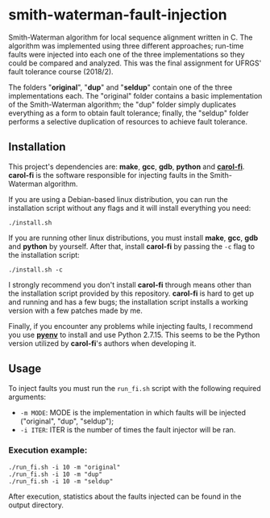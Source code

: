 # smith-waterman-fault-injection
Smith-Waterman algorithm for local sequence alignment written in C. The algorithm was implemented using three different approaches; run-time faults were injected into each one of the three implementations so they could be compared and analyzed. This was the final assignment for UFRGS' fault tolerance course (2018/2).

The folders "**original**", "**dup**" and "**seldup**" contain one of the three implementations each. The "original" folder contains a basic implementation of the Smith-Waterman algorithm; the "dup" folder simply duplicates everything as a form to obtain fault tolerance; finally, the "seldup" folder performs a selective duplication of resources to achieve fault tolerance.

## Installation
This project's dependencies are: **make**, **gcc**, **gdb**, **python** and [**carol-fi**](https://github.com/UFRGS-CAROL/carol-fi). **carol-fi** is the software responsible for injecting faults in the Smith-Waterman algorithm.

If you are using a Debian-based linux distribution, you can run the installation script without any flags and it will install everything you need:

```shell
./install.sh
```

If you are running other linux distributions, you must install **make**, **gcc**, **gdb** and **python** by yourself. After that, install **carol-fi** by passing the `-c` flag to the installation script:


```shell
./install.sh -c
```

I strongly recommend you don't install **carol-fi** through means other than the installation script provided by this repository. **carol-fi** is hard to get up and running and has a few bugs; the installation script installs a working version with a few patches made by me.

Finally, if you encounter any problems while injecting faults, I recommend you use [**pyenv**](https://github.com/pyenv/pyenv) to install and use Python 2.7.15. This seems to be the Python version utilized by **carol-fi**'s authors when developing it.

## Usage
To inject faults you must run the `run_fi.sh` script with the following required arguments:

- `-m MODE`: MODE is the implementation in which faults will be injected ("original", "dup", "seldup");
- `-i ITER`: ITER is the number of times the fault injector will be ran.

### Execution example:
```shell
./run_fi.sh -i 10 -m "original"
./run_fi.sh -i 10 -m "dup"
./run_fi.sh -i 10 -m "seldup"
```
After execution, statistics about the faults injected can be found in the output directory.

